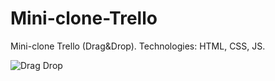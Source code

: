 # Mini-clone-Trello
Mini-clone Trello (Drag&Drop).
Technologies: HTML, CSS, JS.

![Drag Drop](https://user-images.githubusercontent.com/64933879/136119798-0ff3b704-0d00-4b9e-9c71-d66c448873ad.gif)
